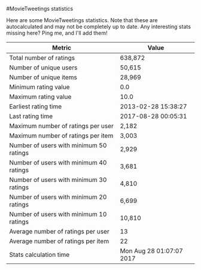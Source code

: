 #MovieTweetings statistics

Here are some MovieTweetings statistics. Note that these are autocalculated and may not be completely up to date. Any interesting stats missing here? Ping me, and I'll add them!

Metric | Value
--- | ---
Total number of ratings                 | 638,872
Number of unique users                  | 50,615
Number of unique items                  | 28,969
Minimum rating value                    | 0.0
Maximum rating value                    | 10.0
Earliest rating time                    | 2013-02-28 15:38:27
Last rating time                        | 2017-08-28 00:05:31
Maximum number of ratings per user      | 2,182
Maximum number of ratings per item      | 3,003
Number of users with minimum 50 ratings | 2,929
Number of users with minimum 40 ratings | 3,681
Number of users with minimum 30 ratings | 4,810
Number of users with minimum 20 ratings | 6,699
Number of users with minimum 10 ratings | 10,810
Average number of ratings per user      | 13
Average number of ratings per item      | 22
Stats calculation time                  | Mon Aug 28 01:07:07 2017

